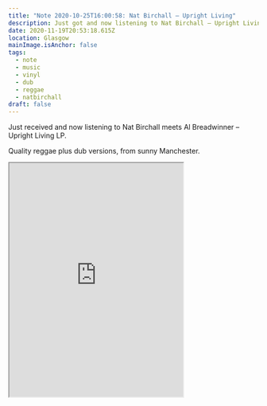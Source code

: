 ```yaml
---
title: "Note 2020-10-25T16:00:58: Nat Birchall – Upright Living"
description: Just got and now listening to Nat Birchall – Upright Living LP
date: 2020-11-19T20:53:18.615Z
location: Glasgow
mainImage.isAnchor: false
tags:
  - note
  - music
  - vinyl
  - dub
  - reggae
  - natbirchall
draft: false
---
```

Just received and now listening to Nat Birchall meets Al Breadwinner – Upright Living LP.

Quality reggae plus dub versions, from sunny Manchester.

<div class="aspect-ratio-wide">
  <iframe title="Nat Birchall meets Al Breadwinner – Upright Living" style="width: 350px; height: 470px;" src="https://bandcamp.com/EmbeddedPlayer/album=3481634564/size=large/bgcol=ffffff/linkcol=0687f5/tracklist=false/transparent=true/" seamless></iframe>
</div>
